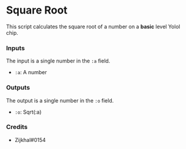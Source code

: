 # Square Root

This script calculates the square root of a number on a **basic** level Yolol chip.

### Inputs

The input is a single number in the `:a` field.

 - `:a`: A number

### Outputs

The output is a single number in the `:o` field.

 - `:o`: Sqrt(:a)

### Credits

 - Zijkhal#0154
